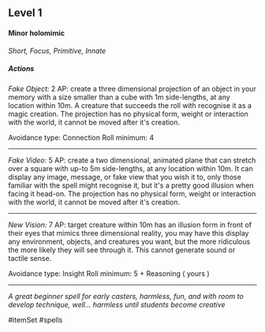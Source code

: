 ## Level 1
#### Minor holomimic
*Short, Focus, Primitive, Innate*

##### Actions

*Fake Object:* 2 AP: create a three dimensional projection of an object in your memory with a size smaller than a cube with 1m side-lengths, at any location within 10m. A creature that succeeds the roll with recognise it as a magic creation. The projection has no physical form, weight or interaction with the world, it cannot be moved after it's creation.

Avoidance type: Connection
Roll minimum: 4

---

*Fake Video:* 5 AP: create a two dimensional, animated plane that can stretch over a square with up-to 5m side-lengths, at any location within 10m. It can display any image, message, or fake view that you wish it to, only those familiar with the spell might recognise it, but it's a pretty good illusion when facing it head-on. The projection has no physical form, weight or interaction with the world, it cannot be moved after it's creation.

---

*New Vision:* 7 AP: target creature within 10m has an illusion form in front of their eyes that mimics three dimensional reality, you may have this display any environment, objects, and creatures you want, but the more ridiculous the more likely they will see through it. This cannot generate sound or tactile sense.

Avoidance type: Insight
Roll minimum: 5 + Reasoning ( yours )

---
*A great beginner spell for early casters, harmless, fun, and with room to develop technique, well... harmless until students become creative*

#itemSet #spells 